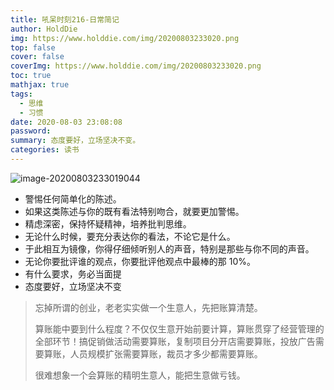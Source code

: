 ```yaml
---
title: 吼呆时刻216-日常简记
author: HoldDie
img: https://www.holddie.com/img/20200803233020.png
top: false
cover: false
coverImg: https://www.holddie.com/img/20200803233020.png
toc: true
mathjax: true
tags:
  - 思维
  - 习惯
date: 2020-08-03 23:08:08
password:
summary: 态度要好，立场坚决不变。
categories: 读书
---
```


![image-20200803233019044](https://www.holddie.com/img/20200803233020.png)

- 警惕任何简单化的陈述。
- 如果这类陈述与你的既有看法特别吻合，就要更加警惕。
- 精虑深密，保持怀疑精神，培养批判思维。
- 无论什么时候，要充分表达你的看法，不论它是什么。
- 于此相互为镜像，你得仔细倾听别人的声音，特别是那些与你不同的声音。
- 无论你要批评谁的观点，你要批评他观点中最棒的那 10%。
- 有什么要求，务必当面提
- 态度要好，立场坚决不变



> 忘掉所谓的创业，老老实实做一个生意人，先把账算清楚。
>
> 算账能中要到什么程度？不仅仅生意开始前要计算，算账贯穿了经营管理的全部环节！搞促销做活动需要算账，复制项目分开店需要算账，投放广告需要算账，人员规模扩张需要算账，裁员才多少都需要算账。
>
> 很难想象一个会算账的精明生意人，能把生意做亏钱。